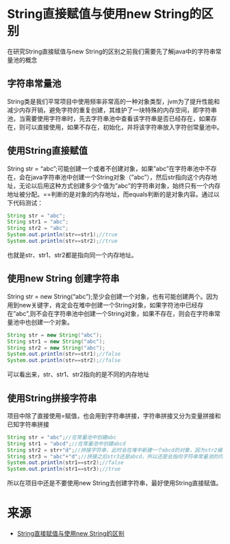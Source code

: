 #   String直接赋值与使用new String的区别

在研究String直接赋值与new String的区别之前我们需要先了解java中的字符串常量池的概念

##  字符串常量池

String类是我们平常项目中使用频率非常高的一种对象类型，jvm为了提升性能和减少内存开销，避免字符的重复创建，其维护了一块特殊的内存空间，即字符串池，当需要使用字符串时，先去字符串池中查看该字符串是否已经存在，如果存在，则可以直接使用，如果不存在，初始化，并将该字符串放入字符创常量池中。

##  使用String直接赋值

String str = “abc”;可能创建一个或者不创建对象，如果”abc”在字符串池中不存在，会在java字符串池中创建一个String对象（”abc”），然后str指向这个内存地址，无论以后用这种方式创建多少个值为”abc”的字符串对象，始终只有一个内存地址被分配。==判断的是对象的内存地址，而equals判断的是对象内容。通过以下代码测试：

```java
String str = "abc";
String str1 = "abc";
String str2 = "abc";
System.out.println(str==str1);//true
System.out.println(str==str2);//true
```

也就是str、str1、str2都是指向同一个内存地址。

##  使用new String 创建字符串

String str = new String(“abc”);至少会创建一个对象，也有可能创建两个。因为用到new关键字，肯定会在堆中创建一个String对象，如果字符池中已经存在”abc”,则不会在字符串池中创建一个String对象，如果不存在，则会在字符串常量池中也创建一个对象。

```java
String str = new String("abc");
String str1 = new String("abc");
String str2 = new String("abc");
System.out.println(str==str1);//false
System.out.println(str==str2);//false
```

可以看出来，str、str1、str2指向的是不同的内存地址

##  使用String拼接字符串

项目中除了直接使用=赋值，也会用到字符串拼接，字符串拼接又分为变量拼接和已知字符串拼接

```java
String str = "abc";//在常量池中创建abc
String str1 = "abcd";//在常量池中创建abcd
String str2 = str+"d";//拼接字符串，此时会在堆中新建一个abcd的对象，因为str2编译之前是未知的
String str3 = "abc"+"d";//拼接之后str3还是abcd，所以还是会指向字符串常量池的内存地址
System.out.println(str1==str2);//false
System.out.println(str1==str3);//true
```

所以在项目中还是不要使用new String去创建字符串，最好使用String直接赋值。

# 来源

- [String直接赋值与使用new String的区别](https://blog.csdn.net/weixin_41098980/article/details/80060200)